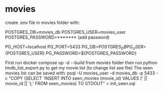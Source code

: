 # movies
create .env file in movies folder with:

POSTGRES_DB=movies_db
POSTGRES_USER=movies_user
POSTGRES_PASSWORD=******* (add password)

PG_HOST=localhost
PG_PORT=5433
PG_DB=${POSTGRES_DB}
PG_USER=${POSTGRES_USER}
PG_PASSWORD=${POSTGRES_PASSWORD}


First run docker compose up -d --build from movies folder
then run python tmdb_list_export.py to get my movie list (to change list see file)
The seen movies list can be saved with:
psql -U movies_user -d movies_db -p 5433 -c "COPY (SELECT 'INSERT INTO seen_movies (movie_id) VALUES (' || movie_id || ');' FROM seen_movies) TO STDOUT" > init_seen.sql
